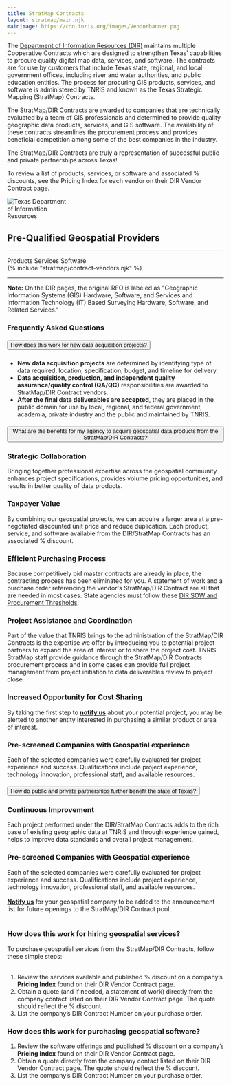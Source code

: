 ```yaml
---
title: StratMap Contracts
layout: stratmap/main.njk
mainimage: https://cdn.tnris.org/images/Vendorbanner.png
---
```


<section class="container-md">
<div class="row">

<div class="col-lg-10 mx-auto d-block">
<p>The <a href="https://dir.texas.gov/">Department of Information Resources (DIR)</a> maintains multiple Cooperative Contracts which are designed to strengthen Texas’ capabilities to procure quality digital map data, services, and software. The contracts are for use by customers that include Texas state, regional, and local government offices, including river and water authorities, and public education entities. The process for procuring GIS products, services, and software is administered by TNRIS and known as the Texas Strategic Mapping (StratMap) Contracts.</p>

<p>The StratMap/DIR Contracts are awarded to companies that are technically evaluated by a team of GIS professionals and determined to provide quality geographic data products, services, and GIS software. The availability of these contracts streamlines the procurement process and provides beneficial competition among some of the best companies in the industry.
</p>

<p>The StratMap/DIR Contracts are truly a representation of successful public and private partnerships across Texas!
</p>

<p>To review a list of products, services, or software and associated % discounts, see the Pricing Index for each vendor on their DIR Vendor Contract page.</p>
</div>

<div class="col-md-2">
  <div class="row">
    <div class="col-lg-12">
      <img style="max-width: 150px;" src="https://cdn.tnris.org/images/dir_logo_md.png" alt="Texas Department of Information Resources">
    </div>
  </div>
</div>

<div class="col-lg-12">
<h2 class="text-center">Pre-Qualified Geospatial Providers</h2>
<hr class="clearfix">

<div class="legend">
   <span class="icon">
<i class="fa fa-box-open"></i>
  </span>
<span class="role">Products</span>
  <span class="icon">
<i class="fa fa-wrench"></i>
  </span>
<span class="role"> Services
    <span class="icon">
  <i class="fa fa-laptop"></i>
        </span>
  <span class="role">Software</span>
  </div>
<div class="row">
	{% include "stratmap/contract-vendors.njk" %}
</div>

<hr class="clearfix">
<p>
<b>Note:</b> On the DIR pages, the original RFO is labeled as "Geographic Information Systems (GIS) Hardware, Software, and Services and Information Technology (IT) Based Surveying Hardware, Software, and Related Services."</p>

<div class="container-fluid bg-gray" id="accordion-style-1">
	<div class="container">
		<section>
			<div class="row">
				<div class="col-12">
					<h1 class="text-green mb-4 text-center">Frequently Asked Questions</h1>
				</div>
				<div class="col-12 mx-auto">
					<div class="accordion" id="accordionExample1">
						<div class="card">
							<div class="card-header" id="headingA">
								<h5 class="mb-0">
							<button class="btn btn-link btn-block text-left" type="button" data-toggle="collapse" data-target="#collapseA" aria-expanded="false" aria-controls="collapseA">
							  <i class="main"></i><i class="fa fa-angle-double-right mr-3"></i>How does this work for new data acquisition projects?
							</button>
						  </h5>
							</div>
              	<div id="collapseA" class="collapse fade" aria-labelledby="headingA" data-parent="#accordionExample1">
								<div class="card-body">
									<ul><li><b>New data acquisition projects</b> are determined by identifying type of data required, location, specification, budget, and timeline for delivery.</li>
                  <li><b>Data acquisition, production, and independent quality assurance/quality control (QA/QC)</b> responsibilities are awarded to StratMap/DIR Contract vendors.</li>
                  <li><b>After the final data deliverables are accepted</b>, they are placed in the public domain for use by local, regional, and federal government, academia, private industry and the public and maintained by TNRIS.</li></ul>
								</div>
							</div>
						</div>
						<div class="card">
							<div class="card-header" id="headingB">
								<h5 class="mb-0">
							<button class="btn btn-link collapsed btn-block text-left" type="button" data-toggle="collapse" data-target="#collapseB" aria-expanded="false" aria-controls="collapseB">
							 <i class="main"></i><i class="fa fa-angle-double-right mr-3"></i>What are the benefits for my agency to acquire geospatial data products from the StratMap/DIR Contracts?
							</button>
						  </h5>
							</div>
							<div id="collapseB" class="collapse fade" aria-labelledby="headingB" data-parent="#accordionExample1">
								<div class="card-body">
									<h3>Strategic Collaboration</h3>
                  Bringing together professional expertise across the geospatial community enhances project specifications, provides volume pricing opportunities, and results in better quality of data products.
                  <h3>Taxpayer Value</h3>
                  By combining our geospatial projects, we can acquire a larger area at a pre-negotiated discounted unit price and reduce duplication. Each product, service, and software available from the DIR/StratMap Contracts has an associated % discount.
                  <h3>Efficient Purchasing Process</h3>
                  Because competitively bid master contracts are already in place, the contracting process has been eliminated for you. A statement of work and a purchase order referencing the vendor's StratMap/DIR Contract are all that are needed in most cases. State agencies must follow these <a href="https://pubext.dir.texas.gov/portal/internal/resources/DocumentLibrary/Threshold%20and%20SOW%20Quick%20Reference%20Guide.pdf">DIR SOW and Procurement Thresholds</a>.
                  <h3>Project Assistance and Coordination</h3>
                  Part of the value that TNRIS brings to the administration of the StratMap/DIR Contracts is the expertise we offer by introducing you to potential project partners to expand the area of interest or to share the project cost. TNRIS StratMap staff provide guidance through the StratMap/DIR Contracts procurement process and in some cases can provide full project management from project initiation to data deliverables review to project close.
                  <h3>Increased Opportunity for Cost Sharing</h3>
                  By taking the first step to <b><a href="mailto:StratMap@twdb.texas.gov">notify us</a></b> about your potential project, you may be alerted to another entity interested in purchasing a similar product or area of interest.
                  <h3>Pre-screened Companies with Geospatial experience</h3>
                  Each of the selected companies were carefully evaluated for project experience and success. Qualifications include project experience, technology innovation, professional staff, and available resources.
								</div>
							</div>
						</div>
            <div class="card">
							<div class="card-header" id="headingC">
								<h5 class="mb-0">
							<button class="btn btn-link collapsed btn-block text-left" type="button" data-toggle="collapse" data-target="#collapseC" aria-expanded="false" aria-controls="collapseC">
							 <i class="main"></i><i class="fa fa-angle-double-right mr-3"></i>How do public and private partnerships further benefit the state of Texas?
							</button>
						  </h5>
							</div>
							<div id="collapseC" class="collapse fade" aria-labelledby="headingC" data-parent="#accordionExample1">
								<div class="card-body">
									<h3>Continuous Improvement</h3>
                  Each project performed under the DIR/StratMap Contracts adds to the rich base of existing geographic data at TNRIS and through experience gained, helps to improve data standards and overall project management.
                  <h3>Pre-screened Companies with Geospatial experience</h3>
                  Each of the selected companies were carefully evaluated for project experience and success. Qualifications include project experience, technology innovation, professional staff, and available resources.<br><br>
                  <b><a href="mailto:StratMap@twdb.texas.gov">Notify us</a></b> for your geospatial company to be added to the announcement list for future openings to the StratMap/DIR Contract pool.<br><br>
                  <h3>How does this work for hiring geospatial services?</h3>
                  To purchase geospatial services from the StratMap/DIR Contracts, follow these simple steps:<br><br>
                  <ol><li>Review the services available and published % discount on a company’s <b>Pricing Index</b> found on their DIR Vendor Contract page.</li>
                  <li>Obtain a quote (and if needed, a statement of work) directly from the company contact listed on their DIR Vendor Contract page. The quote should reflect the % discount.</li>
                  <li>List the company’s DIR Contract Number on your purchase order.</li></ol>
                  <h3>How does this work for purchasing geospatial software?</h3>
                  <ol><li>Review the software offerings and published % discount on a company’s <b>Pricing Index</b> found on their DIR Vendor Contract page.</li>
                  <li>Obtain a quote directly from the company contact listed on their DIR Vendor Contract page. The quote should reflect the % discount.</li>
                  <li>List the company’s DIR Contract Number on your purchase order.</li></ol>
								</div>
							</div>
						</div>
					</div>
				</div>
			</div>
		</section>
	</div>
</div>

</div>

</div>
</section>
